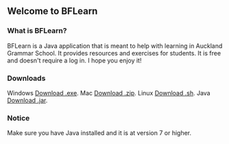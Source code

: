 ## Welcome to BFLearn

### What is BFLearn?

BFLearn is a Java application that is meant to help with learning in Auckland Grammar School. It provides resources and exercises for students. It is free and doesn't require a log in. I hope you enjoy it!

### Downloads

Windows [Download .exe](https://github.com/blazingforest/BFLearn/raw/master/BFLearn.exe).
Mac     [Download .zip](https://github.com/blazingforest/BFLearn/raw/master/BFLearn.zip).
Linux   [Download .sh](https://github.com/blazingforest/BFLearn/raw/master/BFLearn.sh).
Java    [Download .jar](https://github.com/blazingforest/BFLearn/raw/master/BFLearn.jar).

### Notice

Make sure you have Java installed and it is at version 7 or higher.
